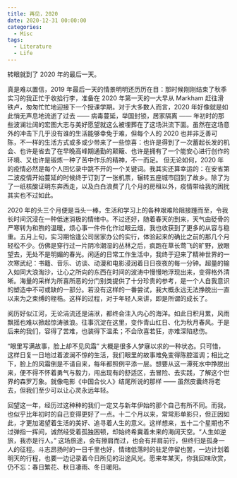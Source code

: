 ```yaml
---
title: 再见，2020
date: 2020-12-31 00:00:00
categories:
  - Misc
tags:
  - Literature
  - Life
---
```


转眼就到了 2020 年的最后一天。

真是难以置信，2019 年最后一天的情景明明还历历在目：那时候刚刚结束了秋季实习的我正忙于收拾行李，准备在 2020 年第一天的一大早从 Markham 赶往滑铁卢，匆匆忙忙地迎接下一个授课学期。对于大多数人而言，2020 年好像就是如此悄无声息地流逝了过去 —— 病毒蔓延，举国封锁，居家隔离 —— 年初时的那些波澜壮阔的宏图大志与美好愿望就这么被埋葬在了这场洪流下面。虽然在这场意外的冲击下几乎没有谁的生活能够幸免于难，但每个人的 2020 也并非乏善可陈，不一样的生活方式或多或少带来了一些惊喜：也许是得到了一次蓄起长发的机会、也许是省去了在早晚高峰期通勤的颠簸、也许是拥有了一个能安心进行创作的环境、又也许是锻炼一种了苦中作乐的精神，不一而足。 但无论如何，2020 年的疫情必然是每个人回忆录中跳不开的一个关键词。我其实还算幸运的：在安省第二波疫情开始蔓延的时候终于订到了一张机票，辗转五座城市回到了故乡。除了为了一纸核酸证明东奔西走，以及白白浪费了几个月的房租以外，疫情带给我的困扰其实也不过如此。

2020 年的头三个月便是当头一棒，生活和学习上的各种艰难险阻接踵而至，令我长时间沉浸在一种低迷消极的情绪中。不过还好，随着春天的到来，天气由砭骨的严寒转为和煦的温暖，烦心事一件件化作过眼云烟，我也收获到了更多的从容与稳重。五月上旬，实习期恰逢公司居家办公的实行，体验起来的确比之前的那几个月轻松不少。仿佛是穿行过一片阴冷潮湿的丛林之后，疯跑在草长莺飞的旷野，放眼望去，无处不是明媚的春光。闲适的日常工作生活中，我终于迎来了精神世界的一次寒武纪：书籍、音乐、访谈、动漫和电影浸润着日日夜夜的每一分钟。超量的输入如同大浪淘沙，让心之所向的东西在时间的波涛中慢慢地浮现出来，变得格外清晰。海量的采样为所喜所恶的分门别类提供了十分珍贵的参考，是一个人自我意识的塑造中不可或缺的一部分。若没有这样的一番尝试，我大概永远无法挣脱出一直以来为之束缚的桎梏。这样的过程，对于年轻人来讲，即是所谓的成长了。

阅历好似江河，无论涓流还是湍洑，都终会注入内心的海洋。如此日积月累，风雨飘摇也难以掀起惊涛骇浪。往事沉淀在这里，变作青山红日、化为秋月春风。于是后来的我们，容得了苦难，也装得下温柔；不会欣喜若狂，亦难深陷悲伤。

“眼里写满故事，脸上却不见风霜” 大概是很多人梦寐以求的一种状态。只可惜，这样日复一日地过着波澜不惊的生活，我们眼里的故事难免变得陈腔滥调；相比之下，脸上的风霜倒是不请自来，每年都照例平添一层。想要从这一潭死水中挣脱出来，便不得不怀着勇气与毅力，闯出现有的舒适区，去冒险、去实践，了解这个世界的森罗万象。就像电影《中国合伙人》结尾所说的那样 —— 虽然皮囊终将老去，但我们至少可以让心灵永远年轻。

回望这一年，经历过这种种的我们一定又与新年伊始的那个自己有所不同。而我，也似乎比年初时的自己变得更好了一点。十二个月以来，常常形单影只，但正因如此，才更加渴望着生活的美好、追寻着人生的意义。这样想来，五十二个星期也不过弹指一挥间，诚然经受着孤独困顿，却始终希冀着未来的海阔天空。“人生如逆旅，我亦是行人。” 这场旅途，会有擦肩而过，也会有并肩前行，但终归是孤身一人的征程。斗志昂扬时的一日千里也好，情绪低落时的驻足停留也罢，一边计划着明天的行程，也要一边记录着今日所见的沿途风光。愿来年某天，你我回味欣赏，仍不忘：春日繁花、秋日凄雨、冬日暖阳。
